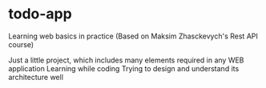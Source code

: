 # todo-app
Learning web basics in practice
(Based on Maksim Zhasckevych's Rest API course)

Just a little project, which includes many elements required in any WEB application
Learning while coding
Trying to design and understand its architecture well
